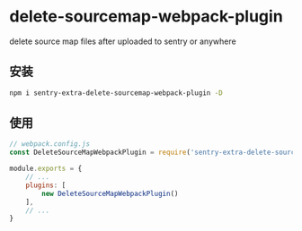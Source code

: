# delete-sourcemap-webpack-plugin

delete source map files after uploaded to sentry or anywhere

## 安装

```bash
npm i sentry-extra-delete-sourcemap-webpack-plugin -D
```

## 使用

```javascript
// webpack.config.js
const DeleteSourceMapWebpackPlugin = require('sentry-extra-delete-sourcemap-webpack-plugin')

module.exports = {
    // ...
    plugins: [
        new DeleteSourceMapWebpackPlugin()
    ],
    // ...
}
```
